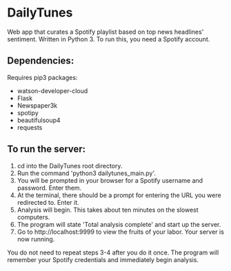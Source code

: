 # DailyTunes
Web app that curates a Spotify playlist based on top news headlines' sentiment. Written in Python 3.
To run this, you need a Spotify account.

## Dependencies:
 Requires pip3 packages:
  * watson-developer-cloud
  * Flask
  * Newspaper3k
  * spotipy
  * beautifulsoup4
  * requests

## To run the server:
1. cd into the DailyTunes root directory.
2. Run the command 'python3 dailytunes_main.py'.
3. You will be prompted in your browser for a Spotify username and password. Enter them.
4. At the terminal, there should be a prompt for entering the URL you were redirected to. Enter it.
5. Analysis will begin. This takes about ten minutes on the slowest computers.
6. The program will state 'Total analysis complete' and start up the server.
7. Go to http://localhost:9999 to view the fruits of your labor. Your server is now running.

You do not need to repeat steps 3-4 after you do it once. The program will remember your Spotify credentials and immediately begin analysis.
